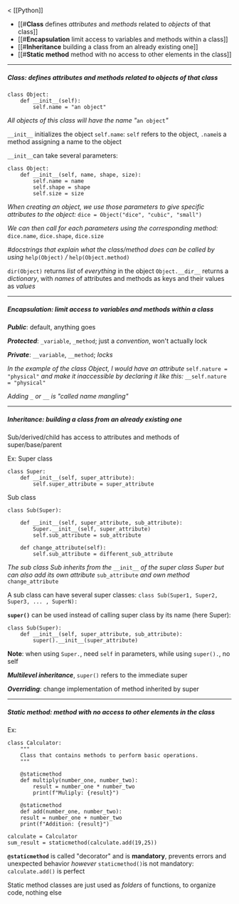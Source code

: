 < [[Python]]

- [[#**Class** defines *attributes* and *methods* related to *objects* of that class]]
- [[#**Encapsulation** limit access to variables and methods within a class]]
- [[#**Inheritance** building a class from an already existing one]]
- [[#**Static method** method with no access to other elements in the class]]
___
##### **Class**: defines *attributes* and *methods* related to *objects* of that class

```
class Object:
	def __init__(self):
		self.name = "an object"
```
*All objects of this class will have the name "*`an object`*"*

`__init__` initializes the object
`self.name`: `self` refers to the object, `.name`is a method assigning a name to the object

`__init__`can take several parameters:
```
class Object:	
	def __init__(self, name, shape, size):
		self.name = name
		self.shape = shape
		self.size = size
```

*When creating an object, we use those parameters to give specific attributes to the object:*
`dice = Object("dice", "cubic", "small")`

*We can then call for each parameters using the corresponding method:*
`dice.name`, `dice.shape`, `dice.size`

*\#docstrings that explain what the class/method does can be called by using* `help(Object)` */* `help(Object.method)`

`dir(Object)` returns *list* of *everything* in the object
`Object.__dir__` returns a *dictionary*, with *names* of attributes and methods as keys and their values as *values*
___
##### **Encapsulation**: limit access to variables and methods within a class

***Public***: default, anything goes

***Protected***: `_variable`,  `_method`; just a *convention*, won't actually lock

***Private***: `__variable`, `__method`; *locks*

*In the example of the class Object, I would have an attribute*
`self.nature = "physical"`
*and make it inaccessible by declaring it like this:*
`__self.nature = "physical"`

*Adding* `_` *or* `__` *is "called name mangling"*
___
##### **Inheritance**: building a class from an already existing one

Sub/derived/child has access to attributes and methods of super/base/parent

Ex:
Super class
```
class Super:
    def __init__(self, super_attribute):
        self.super_attribute = super_attribute
```

Sub class
```
class Sub(Super):

    def __init__(self, super_attribute, sub_attribute):
        Super.__init__(self, super_attribute)
        self.sub_attribute = sub_attribute

    def change_attribute(self):
        self.sub_attribute = different_sub_attribute
```

*The sub class Sub inherits from the* `__init__` *of the super class Super*
*but can also add its own attribute* `sub_attribute` *and own method* `change_attribute`

A sub class can have several super classes:
`class Sub(Super1, Super2, Super3, ... , SuperN):`

**`super()`** can be used instead of calling super class by its name (here Super):
```
class Sub(Super):
    def __init__(self, super_attribute, sub_attribute):
        super().__init__(super_attribute)
```

**Note**: when using `Super.`, need `self` in parameters, while using `super().`, no self

***Multilevel inheritance***, `super()` refers to the immediate super

***Overriding***: change implementation of method inherited by super
___
##### **Static method**: method with no access to other elements in the class

Ex:
```
class Calculator:
	"""
	Class that contains methods to perform basic operations.
	"""
	
	@staticmethod
	def multiply(number_one, number_two):
		result = number_one * number_two
		print(f"Muliply: {result}")
		
	@staticmethod
	def add(number_one, number_two):
	result = number_one + number_two
	print(f"Addition: {result}")

calculate = Calculator
sum_result = staticmethod(calculate.add(19,25))
```

**`@staticmethod`** is called "decorator" and is **mandatory**, prevents errors and unexpected behavior
*however*
`staticmethod()`is not mandatory: `calculate.add()` is perfect

Static method classes are just used as *folders* of functions, to organize code, nothing else